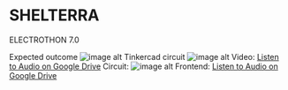 # SHELTERRA
ELECTROTHON 7.0

Expected outcome
![image alt](https://github.com/siya43/SHELTERRA/blob/802e996a617ed07fcf4003cbdcb2ab07852d9d3e/HARDWARE/EXPECTED%20OUTPUT.png)
Tinkercad circuit
![image alt](https://github.com/siya43/SHELTERRA/blob/2412ba80401c63264850547d4067b377b0e33e39/HARDWARE/TINKERCAD%20CIRCUIT.png)
Video:
[Listen to Audio on Google Drive](https://drive.google.com/file/d/12kTlAowZVGqaBOA1cMN3RcDwKTLQ1z4G/view?usp=sharing)
Circuit:
![image alt](https://github.com/siya43/SHELTERRA/blob/2bf7ef4f6c41380cd3556bb58dc75c1d1ad36b13/WhatsApp%20Image%202025-03-09%20at%2000.29.32_26c8d224.jpg)
Frontend:
[Listen to Audio on Google Drive](https://drive.google.com/file/d/1A5rgB1TpKnAbiG8lvZN5Pd2IRdOwM6h4/view?usp=sharing)
